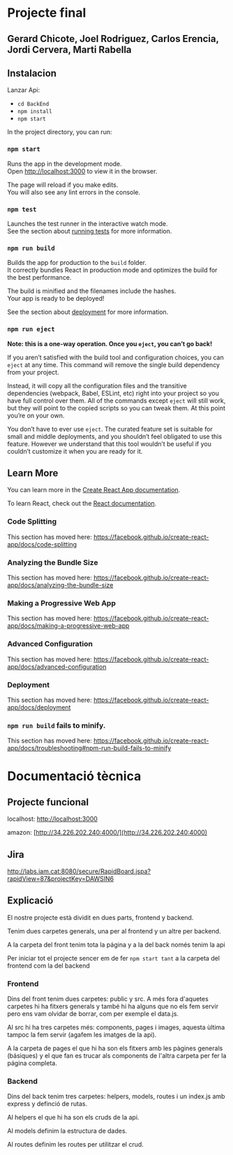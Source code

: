# Projecte final

## Gerard Chicote, Joel Rodriguez, Carlos Erencia, Jordi Cervera, Marti Rabella

## Instalacion
Lanzar Api:
* `cd BackEnd`
* `npm install`
* `npm start`

In the project directory, you can run:

### `npm start`

Runs the app in the development mode.<br />
Open [http://localhost:3000](http://localhost:3000) to view it in the browser.

The page will reload if you make edits.<br />
You will also see any lint errors in the console.

### `npm test`

Launches the test runner in the interactive watch mode.<br />
See the section about [running tests](https://facebook.github.io/create-react-app/docs/running-tests) for more information.

### `npm run build`

Builds the app for production to the `build` folder.<br />
It correctly bundles React in production mode and optimizes the build for the best performance.

The build is minified and the filenames include the hashes.<br />
Your app is ready to be deployed!

See the section about [deployment](https://facebook.github.io/create-react-app/docs/deployment) for more information.

### `npm run eject`

**Note: this is a one-way operation. Once you `eject`, you can’t go back!**

If you aren’t satisfied with the build tool and configuration choices, you can `eject` at any time. This command will remove the single build dependency from your project.

Instead, it will copy all the configuration files and the transitive dependencies (webpack, Babel, ESLint, etc) right into your project so you have full control over them. All of the commands except `eject` will still work, but they will point to the copied scripts so you can tweak them. At this point you’re on your own.

You don’t have to ever use `eject`. The curated feature set is suitable for small and middle deployments, and you shouldn’t feel obligated to use this feature. However we understand that this tool wouldn’t be useful if you couldn’t customize it when you are ready for it.

## Learn More

You can learn more in the [Create React App documentation](https://facebook.github.io/create-react-app/docs/getting-started).

To learn React, check out the [React documentation](https://reactjs.org/).

### Code Splitting

This section has moved here: https://facebook.github.io/create-react-app/docs/code-splitting

### Analyzing the Bundle Size

This section has moved here: https://facebook.github.io/create-react-app/docs/analyzing-the-bundle-size

### Making a Progressive Web App

This section has moved here: https://facebook.github.io/create-react-app/docs/making-a-progressive-web-app

### Advanced Configuration

This section has moved here: https://facebook.github.io/create-react-app/docs/advanced-configuration

### Deployment

This section has moved here: https://facebook.github.io/create-react-app/docs/deployment

### `npm run build` fails to minify.

This section has moved here: https://facebook.github.io/create-react-app/docs/troubleshooting#npm-run-build-fails-to-minify






# Documentació tècnica

## Projecte funcional

localhost: [http://localhost:3000](http://localhost:3000)

amazon: [http://34.226.202.240:4000/](http://34.226.202.240:4000)

## Jira

http://labs.iam.cat:8080/secure/RapidBoard.jspa?rapidView=87&projectKey=DAWSIN6

## Explicació

El nostre projecte està dividit en dues parts, frontend y backend.

Tenim dues carpetes generals, una per al frontend y un altre per backend.

A la carpeta del front tenim tota la página y a la del back només tenim la api

Per iniciar tot el projecte sencer em de fer `npm start tant` a la carpeta del frontend com la del backend

### Frontend

Dins del front tenim dues carpetes: public y src. A més fora d'aquetes carpetes hi ha fitxers generals y també hi ha alguns que no els fem servir pero ens vam olvidar de borrar, com per exemple el data.js.

Al src hi ha tres carpetes més: components, pages i images, aquesta ùltima tampoc la fem servir (agafem les imatges de la api).

A la carpeta de pages el que hi ha son els fitxers amb les pàgines generals (básiques) y el que fan es trucar als components de l'altra carpeta per fer la página completa.

### Backend

Dins del back tenim tres carpetes: helpers, models, routes i un index.js amb express y definció de rutas.

Al helpers el que hi ha son els cruds de la api.

Al models definim la estructura de dades.

Al routes definim les routes per utilitzar el crud.

